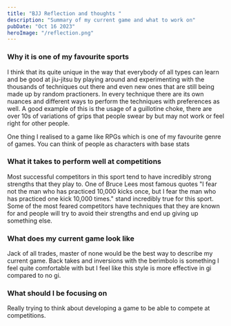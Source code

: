 ```yaml
---
title: "BJJ Reflection and thoughts "
description: "Summary of my current game and what to work on"
pubDate: "Oct 16 2023"
heroImage: "/reflection.png"
---
```


### Why it is one of my favourite sports

I think that its quite unique in the way that everybody of all types can learn and be good at jiu-jitsu by playing around and experimenting with the thousands of techniques out there and even new ones that are still being made up by random practioners. In every technique there are its own nuances and different ways to perform the techniques with preferences as well. A good example of this is the usage of a guillotine choke, there are over 10s of variations of grips that people swear by but may not work or feel right for other people.

One thing I realised to a game like RPGs which is one of my favourite genre of games. You can think of people as characters with base stats

### What it takes to perform well at competitions

Most successful competitors in this sport tend to have incredibly strong strengths that they play to. One of Bruce Lees most famous quotes "I fear not the man who has practiced 10,000 kicks once, but I fear the man who has practiced one kick 10,000 times." stand incredibly true for this sport. Some of the most feared competitors have techniques that they are known for and people will try to avoid their strengths and end up giving up something else.

### What does my current game look like

Jack of all trades, master of none would be the best way to describe my current game. Back takes and inversions with the berimbolo is something I feel quite comfortable with but I feel like this style is more effective in gi compared to no gi.

### What should I be focusing on

Really trying to think about developing a game to be able to compete at competitions.
